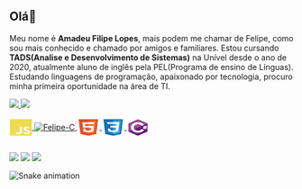 ## Olá👋
Meu nome é **Amadeu Filipe Lopes**, mais podem me chamar de Felipe, como sou mais conhecido e chamado por amigos e familiares. Estou cursando **TADS(Analise e Desenvolvimento de Sistemas)** na Unível desde o ano de 2020, atualmente aluno de inglês pela PEL(Programa de ensino de Línguas). Estudando linguagens de programação, apaixonado por tecnologia, procuro minha primeira oportunidade na área de TI.
 <div>
  <a href="https://github.com/felipelopes12">
  <img height="180em" src="https://github-readme-stats.vercel.app/api?username=felipelopes12&show_icons=true&theme=dracula&include_all_commits=true&count_private=true"/>
  <img height="180em" src="https://github-readme-stats.vercel.app/api/top-langs/?username=felipelopes12&layout=compact&_count=16&theme=dracula"/>
<div>
<div style="display: inline_block"><br>
  <img align="center" alt="Felipe-Js" height="30" width="40" src="https://raw.githubusercontent.com/devicons/devicon/master/icons/javascript/javascript-plain.svg">
  <img align="center" alt="Felipe-C" height="30" width="40" src="https://peritoemphp.com/wp-content/uploads/2019/02/letter_c_PNG22.png">
  <img align="center" alt="Felipe-HTML" height="30" width="40" src="https://raw.githubusercontent.com/devicons/devicon/master/icons/html5/html5-original.svg">
  <img align="center" alt="Felipe-CSS" height="30" width="40" src="https://raw.githubusercontent.com/devicons/devicon/master/icons/css3/css3-original.svg">
  <img align="center" alt="Felipe-Csharp" height="30" width="40" src="https://raw.githubusercontent.com/devicons/devicon/master/icons/csharp/csharp-original.svg">
</div>
  
  ##
<div> 
<a href="https://www.linkedin.com/in/amadeu-filipe-lopes12/" target="_blank"><img src="https://img.shields.io/badge/-LinkedIn-%230077B5?style=for-the-badge&logo=linkedin&logoColor=white" target="_blank"></a> 
  <a href="https://instagram.com/felipe_lopes11" target="_blank"><img src="https://img.shields.io/badge/-Instagram-%23E4405F?style=for-the-badge&logo=instagram&logoColor=white" target="_blank"></a>
  <a href = "mailto: filipinholopes6@gmail.com"><img src="https://img.shields.io/badge/-Gmail-%23333?style=for-the-badge&logo=gmail&logoColor=white" target="_blank"></a>
  

 
  ![Snake animation](https://github.com/felipelopes12/felipelopes12/blob/output/github-contribution-grid-snake.svg)
 
</div>
